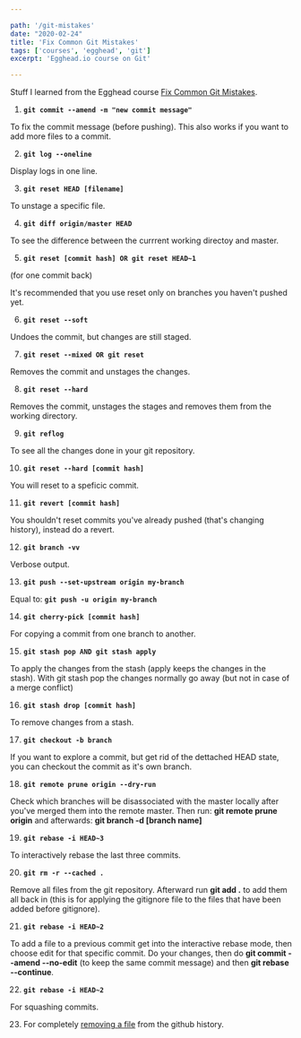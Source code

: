 ```yaml
---

path: '/git-mistakes'
date: "2020-02-24"
title: 'Fix Common Git Mistakes'
tags: ['courses', 'egghead', 'git']
excerpt: 'Egghead.io course on Git'

---
```


Stuff I learned from the Egghead course [Fix Common Git Mistakes](https://egghead.io/courses/fix-common-git-mistakes).

1. **`git commit --amend -m "new commit message"`**

To fix the commit message (before pushing).
This also works if you want to add more files to a commit.

2. **`git log --oneline`**

Display logs in one line.

3. **`git reset HEAD [filename]`**

To unstage a specific file.

4. **`git diff origin/master HEAD`**

To see the difference between the currrent working directoy and master.

5. **`git reset [commit hash] OR git reset HEAD~1`**

(for one commit back)

It's recommended that you use reset only on branches you haven't pushed yet.

6. **`git reset --soft`**

Undoes the commit, but changes are still staged.

7. **`git reset --mixed OR git reset`**

Removes the commit and unstages the changes.

8. **`git reset --hard`**

Removes the commit, unstages the stages and removes them from the working directory.

9. **`git reflog`**

To see all the changes done in your git repository.

10. **`git reset --hard [commit hash]`**

You will reset to a speficic commit.

11. **`git revert [commit hash]`**

You shouldn't reset commits you've already pushed (that's changing history), instead do a revert.

12. **`git branch -vv`**

Verbose output.

13. **`git push --set-upstream origin my-branch`**

Equal to: **`git push -u origin my-branch`**

14. **`git cherry-pick [commit hash]`**

For copying a commit from one branch to another.

15. **`git stash pop AND git stash apply`**

To apply the changes from the stash (apply keeps the changes in the stash). With git stash pop the changes normally go away (but not in case of a merge conflict)

16. **`git stash drop [commit hash]`**

To remove changes from a stash.

17. **`git checkout -b branch`**

If you want to explore a commit, but get rid of the dettached HEAD state, you can checkout the commit as it's own branch.

18. **`git remote prune origin --dry-run`**

Check which branches will be disassociated with the master locally after you've merged them into the remote master. Then run: **git remote prune origin** and afterwards: **git branch -d [branch name]**

19. **`git rebase -i HEAD~3`**

To interactively rebase the last three commits.

20. **`git rm -r --cached .`**

Remove all files from the git repository. Afterward run **git add .** to add them all back in (this is for applying the gitignore file to the files that have been added before gitignore).

21. **`git rebase -i HEAD~2`**

To add a file to a previous commit get into the interactive rebase mode, then choose edit for that specific commit. Do your changes, then do **git commit --amend --no-edit** (to keep the same commit message) and then **git rebase --continue**.

22. **`git rebase -i HEAD~2`**

For squashing commits.

23. For completely [removing a file](https://help.github.com/en/github/authenticating-to-github/removing-sensitive-data-from-a-repository) from the github history.
